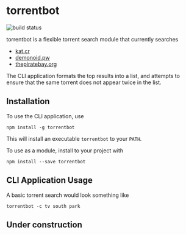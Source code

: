 # torrentbot
![build status](https://ci.appveyor.com/api/projects/status/github/raypulver/kat-cr)

torrentbot is a flexible torrent search module that currently searches

* [kat.cr](http://kat.cr)
* [demonoid.pw](http://demonoid.pw)
* [thepiratebay.org](https://thepiratebay.org)

The CLI application formats the top results into a list, and attempts to ensure that the same torrent does not appear twice in the list.


## Installation
To use the CLI application, use

```
npm install -g torrentbot
```

This will install an executable `torrentbot` to your `PATH`.

To use as a module, install to your project with

```
npm install --save torrentbot
```


## CLI Application Usage

A basic torrent search would look something like

```
torrentbot -c tv south park
```

## Under construction
